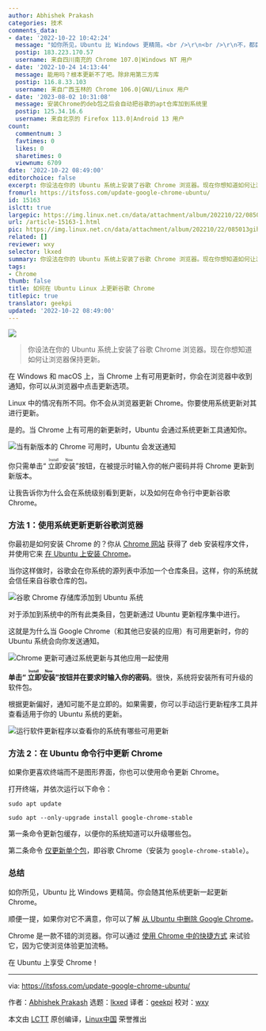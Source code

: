 ```yaml
---
author: Abhishek Prakash
categories: 技术
comments_data:
- date: '2022-10-22 10:42:24'
  message: "如你所见，Ubuntu 比 Windows 更精简。<br />\r\n<br />\r\n不，都巨臃肿。"
  postip: 183.223.170.57
  username: 来自四川南充的 Chrome 107.0|Windows NT 用户
- date: '2022-10-24 14:13:44'
  message: 能用吗？根本更新不了吧。除非用第三方库
  postip: 116.8.33.103
  username: 来自广西玉林的 Chrome 106.0|GNU/Linux 用户
- date: '2023-08-02 10:31:08'
  message: 安装Chrome的deb包之后会自动把谷歌的apt仓库加到系统里
  postip: 125.34.16.6
  username: 来自北京的 Firefox 113.0|Android 13 用户
count:
  commentnum: 3
  favtimes: 0
  likes: 0
  sharetimes: 0
  viewnum: 6709
date: '2022-10-22 08:49:00'
editorchoice: false
excerpt: 你设法在你的 Ubuntu 系统上安装了谷歌 Chrome 浏览器。现在你想知道如何让浏览器保持更新。
fromurl: https://itsfoss.com/update-google-chrome-ubuntu/
id: 15163
islctt: true
largepic: https://img.linux.net.cn/data/attachment/album/202210/22/085013gihsi4rtmpkmj4yb.png
url: /article-15163-1.html
pic: https://img.linux.net.cn/data/attachment/album/202210/22/085013gihsi4rtmpkmj4yb.png.thumb.jpg
related: []
reviewer: wxy
selector: lkxed
summary: 你设法在你的 Ubuntu 系统上安装了谷歌 Chrome 浏览器。现在你想知道如何让浏览器保持更新。
tags:
- Chrome
thumb: false
title: 如何在 Ubuntu Linux 上更新谷歌 Chrome
titlepic: true
translator: geekpi
updated: '2022-10-22 08:49:00'
---
```


![](/data/attachment/album/202210/22/085013gihsi4rtmpkmj4yb.png)



> 
> 你设法在你的 Ubuntu 系统上安装了谷歌 Chrome 浏览器。现在你想知道如何让浏览器保持更新。
> 
> 
> 


在 Windows 和 macOS 上，当 Chrome 上有可用更新时，你会在浏览器中收到通知，你可以从浏览器中点击更新选项。


Linux 中的情况有所不同。你不会从浏览器更新 Chrome。你要使用系统更新对其进行更新。


是的。当 Chrome 上有可用的新更新时，Ubuntu 会通过系统更新工具通知你。


![当有新版本的 Chrome 可用时，Ubuntu 会发送通知](/data/attachment/album/202210/22/084900dkrurnz4wrr9wwwk.png)


你只需单击“<ruby> 立即安装 <rt>  Install Now </rt></ruby>”按钮，在被提示时输入你的帐户密码并将 Chrome 更新到新版本。


让我告诉你为什么会在系统级别看到更新，以及如何在命令行中更新谷歌 Chrome。


### 方法 1：使用系统更新更新谷歌浏览器


你最初是如何安装 Chrome 的？你从 [Chrome 网站](https://www.google.com/chrome/) 获得了 deb 安装程序文件，并使用它来 [在 Ubuntu 上安装 Chrome](https://itsfoss.com/install-chrome-ubuntu/)。


当你这样做时，谷歌会在你系统的源列表中添加一个仓库条目。这样，你的系统就会信任来自谷歌仓库的包。


![谷歌 Chrome 存储库添加到 Ubuntu 系统](/data/attachment/album/202210/22/084901ew433zpsuyple1gx.png)


对于添加到系统中的所有此类条目，包更新通过 Ubuntu 更新程序集中进行。


这就是为什么当 Google Chrome（和其他已安装的应用）有可用更新时，你的 Ubuntu 系统会向你发送通知。


![Chrome 更新可通过系统更新与其他应用一起使用](/data/attachment/album/202210/22/084900dkrurnz4wrr9wwwk.png)


**单击“<ruby> 立即安装 <rt>  Install Now </rt></ruby>”按钮并在要求时输入你的密码**。很快，系统将安装所有可升级的软件包。


根据更新偏好，通知可能不是立即的。如果需要，你可以手动运行更新程序工具并查看适用于你的 Ubuntu 系统的更新。


![运行软件更新程序以查看你的系统有哪些可用更新](/data/attachment/album/202210/22/084901mcbrpbwbep7qbbkq.jpg)


### 方法 2：在 Ubuntu 命令行中更新 Chrome


如果你更喜欢终端而不是图形界面，你也可以使用命令更新 Chrome。


打开终端，并依次运行以下命令：



```
sudo apt update

sudo apt --only-upgrade install google-chrome-stable

```

第一条命令更新包缓存，以便你的系统知道可以升级哪些包。


第二条命令 [仅更新单个包](https://itsfoss.com/apt-upgrade-single-package/)，即谷歌 Chrome（安装为 `google-chrome-stable`）。


### 总结


如你所见，Ubuntu 比 Windows 更精简。你会随其他系统更新一起更新 Chrome。


顺便一提，如果你对它不满意，你可以了解 [从 Ubuntu 中删除 Google Chrome](https://itsfoss.com/uninstall-chrome-from-ubuntu/)。


Chrome 是一款不错的浏览器。你可以通过 [使用 Chrome 中的快捷方式](https://itsfoss.com/google-chrome-shortcuts/) 来试验它，因为它使浏览体验更加流畅。


在 Ubuntu 上享受 Chrome！




---


via: <https://itsfoss.com/update-google-chrome-ubuntu/>


作者：[Abhishek Prakash](https://itsfoss.com/) 选题：[lkxed](https://github.com/lkxed) 译者：[geekpi](https://github.com/geekpi) 校对：[wxy](https://github.com/wxy)


本文由 [LCTT](https://github.com/LCTT/TranslateProject) 原创编译，[Linux中国](https://linux.cn/) 荣誉推出